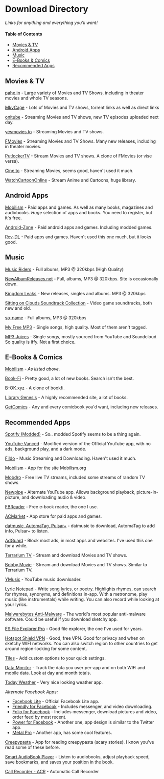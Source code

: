 # Download Directory

 *Links for anything and everything you'll want!*

#### Table of Contents

- [Movies & TV](#movie--tv)
- [Android Apps](#android-apps)
- [Music](#music)
- [E-Books & Comics](#e-books--comics)
- [Recommended Apps](#recommended-apps)

## Movies & TV

[pahe.in](http://pahe.in) - Large variety of Movies and TV Shows, including in theater movies and whole TV seasons.

[MkvCage](http://mkvcage.ws) - Lots of Movies and TV shows, torrent links as well as direct links 

[onitube](http://onitube.com) - Streaming Movies and TV shows, new TV episodes uploaded next day.

[yesmovies.to](http://yesmovies.to) - Streaming Movies and TV shows.

[FMovies](http://fmovies.se) - Streaming Movies and TV Shows. Many new releases, including in theater movies.

[PutlockerTV](https://www2.putlockertv.to/) - Stream Movies and TV shows. A clone of FMovies (or vise versa).

[Cine.to](https://cine.to) - Streaming Movies, seems good, haven't used it much.

[WatchCartoonOnline](watchcartoononline.io) - Stream Anime and Cartoons, huge library.

## Android Apps

[Mobilism](http://mobilism.org) - Paid apps and games. As well as many books, magazines and audiobooks. *Huge* selection of apps and books. You need to register, but it's free.

[Android-Zone](http://android-zone.ws) - Paid android apps and games. Including modded games.

[Rev-DL](http://revdl.com) - Paid apps and games. Haven't used this one much, but it looks good.

## Music

[Music Riders](http://musicriders.blogspot.com) - Full albums, MP3 @ 320kbps (High Quality)

[NewAlbumReleases.net](http://newalbumreleases.net/) - Full, albums, MP3 @ 320kbps. Site is occasionally down.

[Kingdom Leaks](http://kingdom-leaks.com) - New releases, singles and albums. MP3 @ 320kbps

[Sitting on Clouds Soundtrack Collection](http://sittingoncloudsost.com/ost/last-added/) - Video game soundtracks, both new and old. 

[so-name](https://so-name.win/) - Full albums, MP3 @ 320kbps

[My Free MP3](https://my-free-mp3.net/) - Single songs, high quality. Most of them aren't tagged.

[MP3 Juices](https://www.mp3juices.cc/) - Single songs, mostly sourced from YouTube and Soundcloud. So quality is iffy. Not a first choice.

## E-Books & Comics

[Mobilism](http://mobilism.org) - *As listed above.*

[Book-Fi](http://en.bookfi.net) - Pretty good, a lot of new books. Search isn't the best.

[B-OK.xyz](http://b-ok.xyz) - A clone of bookfi.

[Library Genesis](http://libgen.io) - A highly recommended site, a lot of books.

[GetComics](http://getcomics.info) - Any and every comicbook you'd want, including new releases. 

## Recommended Apps

[Spotify (Modded)](https://forum.mobilism.org/viewtopic.php?t=2605291) - So.. modded Spotify seems to be a thing again.

[YouTube Vanced](https://forum.mobilism.org/viewtopic.php?f=429&t=2609775) - Modified version of the Official YouTube app, with no ads, background play, and a dark mode.

[Fildo](https://fildo.net/android/en/) - Music Streaming and Downloading. Haven't used it much.

[Mobilism](https://forum.mobilism.org/viewtopic.php?t=214777) - App for the site Mobilism.org

[Mobdro](https://www.mobdro.to/) - Free live TV streams, included some streams of random TV shows.

[Newpipe](https://f-droid.org/en/packages/org.schabi.newpipe/) - Alternate YouTube app. Allows background playback, picture-in-picture, and downloading audio & video.

[FBReader](https://play.google.com/store/apps/details?id=org.geometerplus.zlibrary.ui.android&hl=en_US) - Free e-book reader, the one I use.

[ACMarket](https://acmarket.net/) - App store for paid apps and games. 

[datmusic, AutomaTag, Pulsar+](https://goo.gl/V4fap3) - datmusic to download, AutomaTag to add info, Pulsar+ to listen.

[AdGuard](https://forum.mobilism.org/viewtopic.php?f=437&t=2539184&hilit=AdGuard) - Block most ads, in most apps and websites. I've used this one for a while.

[Terrarium TV](https://forum.mobilism.org/viewtopic.php?f=429&t=2590758&hilit=Terrarium+TV) - Stream and download Movies and TV shows.

[Bobby Movie](https://forum.mobilism.org/viewtopic.php?f=429&t=2608448) - Stream and download Movies and TV shows. Similar to Terrarium TV.

[YMusic](https://forum.mobilism.org/viewtopic.php?f=429&t=2586052&hilit=YMusic) - YouTube music downloader. 

[Lyric Notepad](https://forum.mobilism.org/viewtopic.php?f=1332&t=2608115) - Write song lyrics, or poetry. Highlights rhymes, can search for rhymes, synonyms, and definitions in-app. With a metronome, play music (like instrumentals) while writing. You can also record while looking at your lyrics.

[Malwarebytes Anti-Malware](https://forum.mobilism.org/viewtopic.php?f=437&t=2601106) - The world's most popular anti-malware software. Could be useful if you download sketchy app.

[ES File Explorer Pro](https://forum.mobilism.org/viewtopic.php?f=438&t=2529048) - Good file explorer, the one I've used for years.

[Hotspot Shield VPN](https://forum.mobilism.org/viewtopic.php?f=428&t=2585174) - Good, free VPN. Good for privacy and when on sketchy WIFI networks. You can also switch region to other countries to get around region-locking for some content.

[Tiles](https://forum.mobilism.org/viewtopic.php?f=438&t=2511333) - Add custom options to your quick settings.

[Data Monitor](https://forum.mobilism.org/viewtopic.php?f=428&t=2603556) - Track the data you user per-app and on both WIFI and mobile data. Look at day and month totals.

[Today Weather](https://forum.mobilism.org/viewtopic.php?f=442&t=2605689) - Very nice looking weather app.

*Alternate Facebook Apps:*

- [Facebook Lite](https://forum.mobilism.org/viewtopic.php?f=1336&t=2610946) - Official Facebook Lite app.
- [Friendly for Facebook](https://forum.mobilism.org/viewtopic.php?f=1336&t=2608074) - Includes messenger, and video downloading.
- [Folio for Facebook](https://forum.mobilism.org/viewtopic.php?f=1336&t=2606052) - Includes messenger, download pictures and video, order feed by most recent.
- [Power for Facebook](https://forum.mobilism.org/viewtopic.php?f=1336&t=2-604893) - Another one, app design is similar to the Twitter app.
- [Metal Pro](https://forum.mobilism.org/viewtopic.php?f=1336&t=2607000) - Another app, has some cool features.

[Creepypasta](https://forum.mobilism.org/viewtopic.php?f=423&t=2607826) - App for reading creepypasta (scary stories). I know you've read some of these before.

[Smart AudioBook Player](https://forum.mobilism.org/viewtopic.php?f=421&t=2610303) - Listen to audiobooks, adjust playback speed, save bookmarks, and saves your position in the book.

[Call Recorder - ACR](https://forum.mobilism.org/viewtopic.php?f=434&t=2611747) - Automatic Call Recorder
